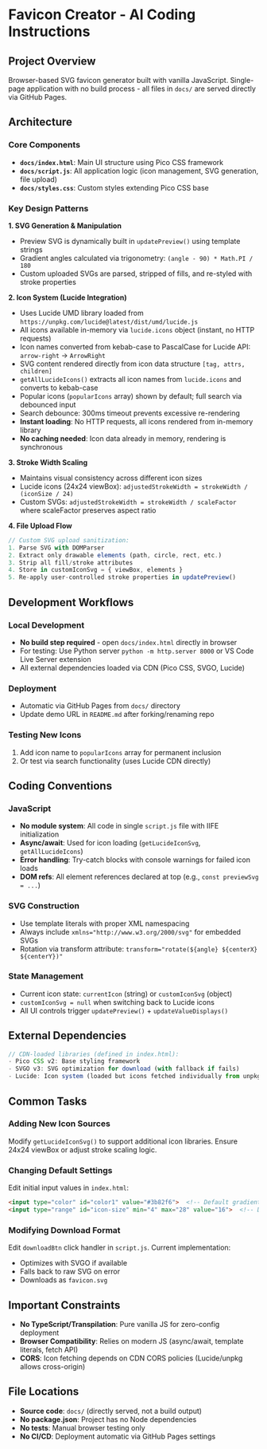 # Favicon Creator - AI Coding Instructions

## Project Overview
Browser-based SVG favicon generator built with vanilla JavaScript. Single-page application with no build process - all files in `docs/` are served directly via GitHub Pages.

## Architecture

### Core Components
- **`docs/index.html`**: Main UI structure using Pico CSS framework
- **`docs/script.js`**: All application logic (icon management, SVG generation, file upload)
- **`docs/styles.css`**: Custom styles extending Pico CSS base

### Key Design Patterns

**1. SVG Generation & Manipulation**
- Preview SVG is dynamically built in `updatePreview()` using template strings
- Gradient angles calculated via trigonometry: `(angle - 90) * Math.PI / 180`
- Custom uploaded SVGs are parsed, stripped of fills, and re-styled with stroke properties

**2. Icon System (Lucide Integration)**
- Uses Lucide UMD library loaded from `https://unpkg.com/lucide@latest/dist/umd/lucide.js`
- All icons available in-memory via `lucide.icons` object (instant, no HTTP requests)
- Icon names converted from kebab-case to PascalCase for Lucide API: `arrow-right` → `ArrowRight`
- SVG content rendered directly from icon data structure `[tag, attrs, children]`
- `getAllLucideIcons()` extracts all icon names from `lucide.icons` and converts to kebab-case
- Popular icons (`popularIcons` array) shown by default; full search via debounced input
- Search debounce: 300ms timeout prevents excessive re-rendering
- **Instant loading**: No HTTP requests, all icons rendered from in-memory library
- **No caching needed**: Icon data already in memory, rendering is synchronous

**3. Stroke Width Scaling**
- Maintains visual consistency across different icon sizes
- Lucide icons (24x24 viewBox): `adjustedStrokeWidth = strokeWidth / (iconSize / 24)`
- Custom SVGs: `adjustedStrokeWidth = strokeWidth / scaleFactor` where scaleFactor preserves aspect ratio

**4. File Upload Flow**
```javascript
// Custom SVG upload sanitization:
1. Parse SVG with DOMParser
2. Extract only drawable elements (path, circle, rect, etc.)
3. Strip all fill/stroke attributes
4. Store in customIconSvg = { viewBox, elements }
5. Re-apply user-controlled stroke properties in updatePreview()
```

## Development Workflows

### Local Development
- **No build step required** - open `docs/index.html` directly in browser
- For testing: Use Python server `python -m http.server 8000` or VS Code Live Server extension
- All external dependencies loaded via CDN (Pico CSS, SVGO, Lucide)

### Deployment
- Automatic via GitHub Pages from `docs/` directory
- Update demo URL in `README.md` after forking/renaming repo

### Testing New Icons
1. Add icon name to `popularIcons` array for permanent inclusion
2. Or test via search functionality (uses Lucide CDN directly)

## Coding Conventions

### JavaScript
- **No module system**: All code in single `script.js` file with IIFE initialization
- **Async/await**: Used for icon loading (`getLucideIconSvg`, `getAllLucideIcons`)
- **Error handling**: Try-catch blocks with console warnings for failed icon loads
- **DOM refs**: All element references declared at top (e.g., `const previewSvg = ...`)

### SVG Construction
- Use template literals with proper XML namespacing
- Always include `xmlns="http://www.w3.org/2000/svg"` for embedded SVGs
- Rotation via transform attribute: `transform="rotate(${angle} ${centerX} ${centerY})"`

### State Management
- Current icon state: `currentIcon` (string) or `customIconSvg` (object)
- `customIconSvg = null` when switching back to Lucide icons
- All UI controls trigger `updatePreview()` + `updateValueDisplays()`

## External Dependencies

```javascript
// CDN-loaded libraries (defined in index.html):
- Pico CSS v2: Base styling framework
- SVGO v3: SVG optimization for download (with fallback if fails)
- Lucide: Icon system (loaded but icons fetched individually from unpkg.com)
```

## Common Tasks

### Adding New Icon Sources
Modify `getLucideIconSvg()` to support additional icon libraries. Ensure 24x24 viewBox or adjust stroke scaling logic.

### Changing Default Settings
Edit initial input values in `index.html`:
```html
<input type="color" id="color1" value="#3b82f6">  <!-- Default gradient start -->
<input type="range" id="icon-size" min="4" max="28" value="16">  <!-- Default icon size -->
```

### Modifying Download Format
Edit `downloadBtn` click handler in `script.js`. Current implementation:
- Optimizes with SVGO if available
- Falls back to raw SVG on error
- Downloads as `favicon.svg`

## Important Constraints

- **No TypeScript/Transpilation**: Pure vanilla JS for zero-config deployment
- **Browser Compatibility**: Relies on modern JS (async/await, template literals, fetch API)
- **CORS**: Icon fetching depends on CDN CORS policies (Lucide/unpkg allows cross-origin)

## File Locations

- **Source code**: `docs/` (directly served, not a build output)
- **No package.json**: Project has no Node dependencies
- **No tests**: Manual browser testing only
- **No CI/CD**: Deployment automatic via GitHub Pages settings
